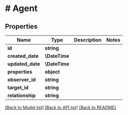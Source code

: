 # # Agent

## Properties

Name | Type | Description | Notes
------------ | ------------- | ------------- | -------------
**id** | **string** |  |
**created_date** | **\DateTime** |  |
**updated_date** | **\DateTime** |  |
**properties** | **object** |  |
**observer_id** | **string** |  |
**target_id** | **string** |  |
**relationship** | **string** |  |

[[Back to Model list]](../../README.md#models) [[Back to API list]](../../README.md#endpoints) [[Back to README]](../../README.md)
